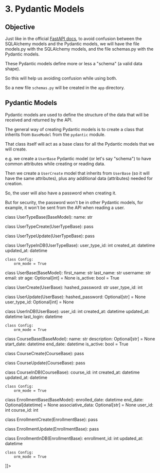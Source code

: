 # 3. Pydantic Models

## Objective

Just like in the official [FastAPI docs](https://fastapi.tiangolo.com/tutorial/sql-databases/#create-the-pydantic-models), to avoid confusion between the SQLAlchemy models and the Pydantic models, we will have the file models.py with the SQLAlchemy models, and the file schemas.py with the Pydantic models.

These Pydantic models define more or less a "schema" (a valid data shape).

So this will help us avoiding confusion while using both.

So a new file `schemas.py` will be created in the `app` directory.

## Pydantic Models

Pydantic models are used to define the structure of the data that will be received and returned by the API.

The general way of creating Pydantic models is to create a class that inherits from `BaseModel` from the `pydantic` module.

That class itself will act as a base class for all the Pydantic models that we will create.

e.g. we create a `UserBase` Pydantic model (or let's say "schema") to have common attributes while creating or reading data.

Then we create a `UserCreate` model that inherits from `UserBase` (so it will have the same attributes), plus any additional data (attributes) needed for creation.

So, the user will also have a password when creating it.

But for security, the password won't be in other Pydantic models, for example, it won't be sent from the API when reading a user.



<code-block lang="python" collapsed-title="schemas.py" collapsible="true">
<![CDATA[
from typing import Optional
from pydantic import BaseModel
from datetime import datetime


class UserTypeBase(BaseModel):
    name: str


class UserTypeCreate(UserTypeBase):
    pass


class UserTypeUpdate(UserTypeBase):
    pass


class UserTypeInDB(UserTypeBase):
    user_type_id: int
    created_at: datetime
    updated_at: datetime

    class Config:
        orm_mode = True


class UserBase(BaseModel):
    first_name: str
    last_name: str
    username: str
    email: str
    age: Optional[int] = None
    is_active: bool = True


class UserCreate(UserBase):
    hashed_password: str
    user_type_id: int


class UserUpdate(UserBase):
    hashed_password: Optional[str] = None
    user_type_id: Optional[int] = None


class UserInDB(UserBase):
    user_id: int
    created_at: datetime
    updated_at: datetime
    last_login: datetime

    class Config:
        orm_mode = True


class CourseBase(BaseModel):
    name: str
    description: Optional[str] = None
    start_date: datetime
    end_date: datetime
    is_active: bool = True


class CourseCreate(CourseBase):
    pass


class CourseUpdate(CourseBase):
    pass


class CourseInDB(CourseBase):
    course_id: int
    created_at: datetime
    updated_at: datetime

    class Config:
        orm_mode = True


class EnrollmentBase(BaseModel):
    enrolled_date: datetime
    end_date: Optional[datetime] = None
    associative_data: Optional[str] = None
    user_id: int
    course_id: int


class EnrollmentCreate(EnrollmentBase):
    pass


class EnrollmentUpdate(EnrollmentBase):
    pass


class EnrollmentInDB(EnrollmentBase):
    enrollment_id: int
    updated_at: datetime

    class Config:
        orm_mode = True

]]>
</code-block>